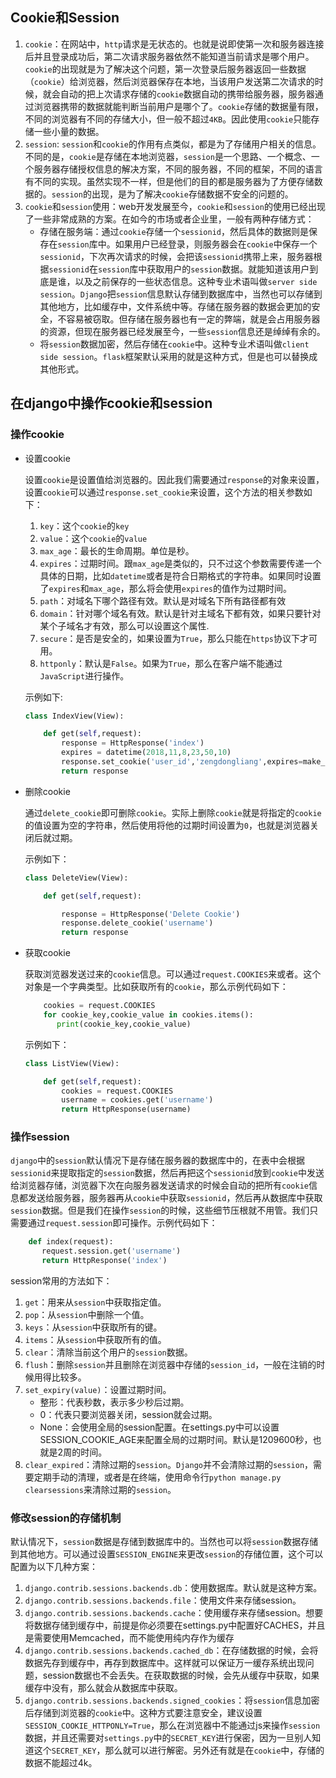 ## Cookie和Session


1. `cookie`：在网站中，`http`请求是无状态的。也就是说即使第一次和服务器连接后并且登录成功后，第二次请求服务器依然不能知道当前请求是哪个用户。`cookie`的出现就是为了解决这个问题，第一次登录后服务器返回一些数据（`cookie`）给浏览器，然后浏览器保存在本地，当该用户发送第二次请求的时候，就会自动的把上次请求存储的`cookie`数据自动的携带给服务器，服务器通过浏览器携带的数据就能判断当前用户是哪个了。`cookie`存储的数据量有限，不同的浏览器有不同的存储大小，但一般不超过`4KB`。因此使用`cookie`只能存储一些小量的数据。
2. `session`: `session`和`cookie`的作用有点类似，都是为了存储用户相关的信息。不同的是，`cookie`是存储在本地浏览器，`session`是一个思路、一个概念、一个服务器存储授权信息的解决方案，不同的服务器，不同的框架，不同的语言有不同的实现。虽然实现不一样，但是他们的目的都是服务器为了方便存储数据的。`session`的出现，是为了解决`cookie`存储数据不安全的问题的。
3. `cookie`和`session`使用：web开发发展至今，`cookie`和`session`的使用已经出现了一些非常成熟的方案。在如今的市场或者企业里，一般有两种存储方式：
    + 存储在服务端：通过`cookie`存储一个`sessionid`，然后具体的数据则是保存在`session`库中。如果用户已经登录，则服务器会在`cookie`中保存一个`sessionid`，下次再次请求的时候，会把该`sessionid`携带上来，服务器根据`sessionid`在`session`库中获取用户的`session`数据。就能知道该用户到底是谁，以及之前保存的一些状态信息。这种专业术语叫做`server side session`。`Django`把`session`信息默认存储到数据库中，当然也可以存储到其他地方，比如缓存中，文件系统中等。存储在服务器的数据会更加的安全，不容易被窃取。但存储在服务器也有一定的弊端，就是会占用服务器的资源，但现在服务器已经发展至今，一些`session`信息还是绰绰有余的。
    + 将`session`数据加密，然后存储在`cookie`中。这种专业术语叫做`client side session`。`flask`框架默认采用的就是这种方式，但是也可以替换成其他形式。    
    
    
## 在django中操作cookie和session

### 操作cookie

+ 设置cookie

    设置`cookie`是设置值给浏览器的。因此我们需要通过`response`的对象来设置，设置`cookie`可以通过`response.set_cookie`来设置，这个方法的相关参数如下：
    1. `key`：这个`cookie`的`key`
    2. `value`：这个`cookie`的`value`
    3. `max_age`：最长的生命周期。单位是秒。
    4. `expires`：过期时间。跟`max_age`是类似的，只不过这个参数需要传递一个具体的日期，比如`datetime`或者是符合日期格式的字符串。如果同时设置了`expires`和`max_age`，那么将会使用`expires`的值作为过期时间。
    5. `path`：对域名下哪个路径有效。默认是对域名下所有路径都有效
    6. `domain`：针对哪个域名有效。默认是针对主域名下都有效，如果只要针对某个子域名才有效，那么可以设置这个属性. 
    7. `secure`：是否是安全的，如果设置为`True`，那么只能在`https`协议下才可用。
    8. `httponly`：默认是`False`。如果为`True`，那么在客户端不能通过`JavaScript`进行操作。

    示例如下:
    ```python
    class IndexView(View):
    
        def get(self,request):
            response = HttpResponse('index')
            expires = datetime(2018,11,8,23,50,10)
            response.set_cookie('user_id','zengdongliang',expires=make_aware(expires),path='/cms/')
            return response
    ```
    
+ 删除cookie
    
    通过`delete_cookie`即可删除`cookie`。实际上删除`cookie`就是将指定的`cookie`的值设置为空的字符串，然后使用将他的过期时间设置为`0`，也就是浏览器关闭后就过期。
    
    示例如下：
    ```python
    class DeleteView(View):

        def get(self,request):
    
            response = HttpResponse('Delete Cookie')
            response.delete_cookie('username')
            return response
    ```
    
+ 获取cookie

    获取浏览器发送过来的`cookie`信息。可以通过`request.COOKIES`来或者。这个对象是一个字典类型。比如获取所有的`cookie`，那么示例代码如下：
    ```python
        cookies = request.COOKIES
        for cookie_key,cookie_value in cookies.items():
           print(cookie_key,cookie_value)
    ```
    示例如下：
    ```python
    class ListView(View):

        def get(self,request):
            cookies = request.COOKIES
            username = cookies.get('username')
            return HttpResponse(username)
    ```


### 操作session

`django`中的`session`默认情况下是存储在服务器的数据库中的，在表中会根据`sessionid`来提取指定的`session`数据，然后再把这个`sessionid`放到`cookie`中发送给浏览器存储，浏览器下次在向服务器发送请求的时候会自动的把所有`cookie`信息都发送给服务器，服务器再从`cookie`中获取`sessionid`，然后再从数据库中获取`session`数据。但是我们在操作`session`的时候，这些细节压根就不用管。我们只需要通过`request.session`即可操作。示例代码如下：
```python
    def index(request):
       request.session.get('username')
       return HttpResponse('index')
```
session常用的方法如下：
1. `get`：用来从`session`中获取指定值。
2. `pop`：从`session`中删除一个值。
3. `keys`：从`session`中获取所有的键。
4. `items`：从`session`中获取所有的值。
5. `clear`：清除当前这个用户的`session`数据。
6. `flush`：删除`session`并且删除在浏览器中存储的`session_id`，一般在注销的时候用得比较多。
7. `set_expiry(value)`：设置过期时间。
    + 整形：代表秒数，表示多少秒后过期。
    + 0：代表只要浏览器关闭，session就会过期。
    + None：会使用全局的session配置。在settings.py中可以设置SESSION_COOKIE_AGE来配置全局的过期时间。默认是1209600秒，也就是2周的时间。
8. `clear_expired`：清除过期的`session`。`Django`并不会清除过期的`session`，需要定期手动的清理，或者是在终端，使用命令行`python manage.py clearsessions`来清除过期的`session`。

### 修改session的存储机制

默认情况下，`session`数据是存储到数据库中的。当然也可以将`session`数据存储到其他地方。可以通过设置`SESSION_ENGINE`来更改`session`的存储位置，这个可以配置为以下几种方案：
1. `django.contrib.sessions.backends.db`：使用数据库。默认就是这种方案。
2. `django.contrib.sessions.backends.file`：使用文件来存储session。
3. `django.contrib.sessions.backends.cache`：使用缓存来存储session。想要将数据存储到缓存中，前提是你必须要在settings.py中配置好CACHES，并且是需要使用Memcached，而不能使用纯内存作为缓存
4. `django.contrib.sessions.backends.cached_db`：在存储数据的时候，会将数据先存到缓存中，再存到数据库中。这样就可以保证万一缓存系统出现问题，session数据也不会丢失。在获取数据的时候，会先从缓存中获取，如果缓存中没有，那么就会从数据库中获取。
5. `django.contrib.sessions.backends.signed_cookies`：将`session`信息加密后存储到浏览器的`cookie`中。这种方式要注意安全，建议设置`SESSION_COOKIE_HTTPONLY=True`，那么在浏览器中不能通过js来操作`session`数据，并且还需要对`settings.py`中的`SECRET_KEY`进行保密，因为一旦别人知道这个`SECRET_KEY`，那么就可以进行解密。另外还有就是在`cookie`中，存储的数据不能超过4k。